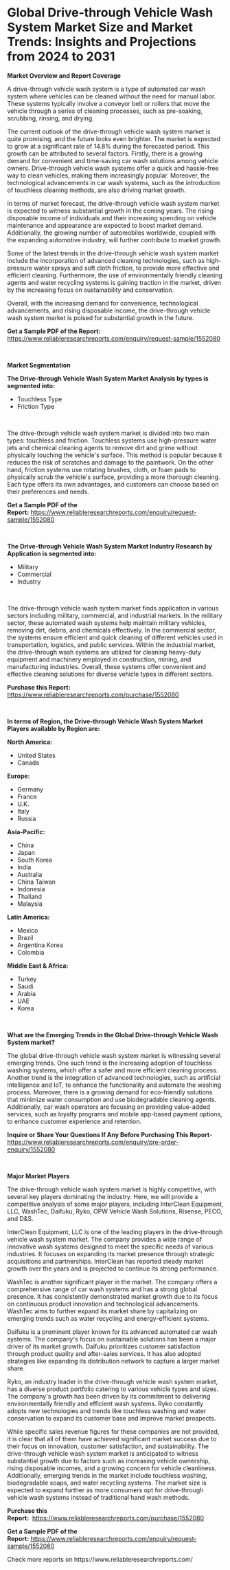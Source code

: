 <p><h1>Global Drive-through Vehicle Wash System Market Size and Market Trends: Insights and Projections from 2024 to 2031</h1></p><p><strong>Market Overview and Report Coverage</strong></p>
<p><p>A drive-through vehicle wash system is a type of automated car wash system where vehicles can be cleaned without the need for manual labor. These systems typically involve a conveyor belt or rollers that move the vehicle through a series of cleaning processes, such as pre-soaking, scrubbing, rinsing, and drying.</p><p>The current outlook of the drive-through vehicle wash system market is quite promising, and the future looks even brighter. The market is expected to grow at a significant rate of 14.8% during the forecasted period. This growth can be attributed to several factors. Firstly, there is a growing demand for convenient and time-saving car wash solutions among vehicle owners. Drive-through vehicle wash systems offer a quick and hassle-free way to clean vehicles, making them increasingly popular. Moreover, the technological advancements in car wash systems, such as the introduction of touchless cleaning methods, are also driving market growth.</p><p>In terms of market forecast, the drive-through vehicle wash system market is expected to witness substantial growth in the coming years. The rising disposable income of individuals and their increasing spending on vehicle maintenance and appearance are expected to boost market demand. Additionally, the growing number of automobiles worldwide, coupled with the expanding automotive industry, will further contribute to market growth.</p><p>Some of the latest trends in the drive-through vehicle wash system market include the incorporation of advanced cleaning technologies, such as high-pressure water sprays and soft cloth friction, to provide more effective and efficient cleaning. Furthermore, the use of environmentally friendly cleaning agents and water recycling systems is gaining traction in the market, driven by the increasing focus on sustainability and conservation.</p><p>Overall, with the increasing demand for convenience, technological advancements, and rising disposable income, the drive-through vehicle wash system market is poised for substantial growth in the future.</p></p>
<p><strong>Get a Sample PDF of the Report:</strong> <a href="https://www.reliableresearchreports.com/enquiry/request-sample/1552080">https://www.reliableresearchreports.com/enquiry/request-sample/1552080</a></p>
<p>&nbsp;</p>
<p><strong>Market Segmentation</strong></p>
<p><strong>The Drive-through Vehicle Wash System Market Analysis by types is segmented into:</strong></p>
<p><ul><li>Touchless Type</li><li>Friction Type</li></ul></p>
<p>&nbsp;</p>
<p><p>The drive-through vehicle wash system market is divided into two main types: touchless and friction. Touchless systems use high-pressure water jets and chemical cleaning agents to remove dirt and grime without physically touching the vehicle's surface. This method is popular because it reduces the risk of scratches and damage to the paintwork. On the other hand, friction systems use rotating brushes, cloth, or foam pads to physically scrub the vehicle's surface, providing a more thorough cleaning. Each type offers its own advantages, and customers can choose based on their preferences and needs.</p></p>
<p><strong>Get a Sample PDF of the Report:</strong>&nbsp;<a href="https://www.reliableresearchreports.com/enquiry/request-sample/1552080">https://www.reliableresearchreports.com/enquiry/request-sample/1552080</a></p>
<p>&nbsp;</p>
<p><strong>The Drive-through Vehicle Wash System Market Industry Research by Application is segmented into:</strong></p>
<p><ul><li>Military</li><li>Commercial</li><li>Industry</li></ul></p>
<p>&nbsp;</p>
<p><p>The drive-through vehicle wash system market finds application in various sectors including military, commercial, and industrial markets. In the military sector, these automated wash systems help maintain military vehicles, removing dirt, debris, and chemicals effectively. In the commercial sector, the systems ensure efficient and quick cleaning of different vehicles used in transportation, logistics, and public services. Within the industrial market, the drive-through wash systems are utilized for cleaning heavy-duty equipment and machinery employed in construction, mining, and manufacturing industries. Overall, these systems offer convenient and effective cleaning solutions for diverse vehicle types in different sectors.</p></p>
<p><strong>Purchase this Report:</strong>&nbsp; <a href="https://www.reliableresearchreports.com/purchase/1552080">https://www.reliableresearchreports.com/purchase/1552080</a></p>
<p>&nbsp;</p>
<p><strong>In terms of Region, the Drive-through Vehicle Wash System Market Players available by Region are:</strong></p>
<p>
    <p> <strong> North America: </strong>
        <ul>
            <li>United States</li>
            <li>Canada</li>
        </ul>
        </p> 
    <p> <strong> Europe: </strong>
        <ul>
            <li>Germany</li>
            <li>France</li>
            <li>U.K.</li>
            <li>Italy</li>
            <li>Russia</li>
        </ul>
        </p> 
    <p> <strong> Asia-Pacific: </strong>
        <ul>
            <li>China</li>
            <li>Japan</li>
            <li>South Korea</li>
            <li>India</li>
            <li>Australia</li>
            <li>China Taiwan</li>
            <li>Indonesia</li>
            <li>Thailand</li>
            <li>Malaysia</li>
        </ul>
        </p> 
    <p> <strong> Latin America: </strong>
        <ul>
            <li>Mexico</li>
            <li>Brazil</li>
            <li>Argentina Korea</li>
            <li>Colombia</li>
        </ul>
        </p> 
    <p> <strong> Middle East & Africa: </strong>
        <ul>
            <li>Turkey</li>
            <li>Saudi</li>
            <li>Arabia</li>
            <li>UAE</li>
            <li>Korea</li>
        </ul>
    </p>
    </p>
<p>&nbsp;</p>
<p><strong>What are the Emerging Trends in the Global Drive-through Vehicle Wash System market?</strong></p>
<p><p>The global drive-through vehicle wash system market is witnessing several emerging trends. One such trend is the increasing adoption of touchless washing systems, which offer a safer and more efficient cleaning process. Another trend is the integration of advanced technologies, such as artificial intelligence and IoT, to enhance the functionality and automate the washing process. Moreover, there is a growing demand for eco-friendly solutions that minimize water consumption and use biodegradable cleaning agents. Additionally, car wash operators are focusing on providing value-added services, such as loyalty programs and mobile app-based payment options, to enhance customer experience and retention.</p></p>
<p><strong>Inquire or Share Your Questions If Any Before Purchasing This Report</strong>- <a href="https://www.reliableresearchreports.com/enquiry/pre-order-enquiry/1552080">https://www.reliableresearchreports.com/enquiry/pre-order-enquiry/1552080</a></p>
<p>&nbsp;</p>
<p><strong>Major Market Players</strong></p>
<p><p>The drive-through vehicle wash system market is highly competitive, with several key players dominating the industry. Here, we will provide a competitive analysis of some major players, including InterClean Equipment, LLC, WashTec, Daifuku, Ryko, OPW Vehicle Wash Solutions, Risense, PECO, and D&S.</p><p>InterClean Equipment, LLC is one of the leading players in the drive-through vehicle wash system market. The company provides a wide range of innovative wash systems designed to meet the specific needs of various industries. It focuses on expanding its market presence through strategic acquisitions and partnerships. InterClean has reported steady market growth over the years and is projected to continue its strong performance.</p><p>WashTec is another significant player in the market. The company offers a comprehensive range of car wash systems and has a strong global presence. It has consistently demonstrated market growth due to its focus on continuous product innovation and technological advancements. WashTec aims to further expand its market share by capitalizing on emerging trends such as water recycling and energy-efficient systems.</p><p>Daifuku is a prominent player known for its advanced automated car wash systems. The company's focus on sustainable solutions has been a major driver of its market growth. Daifuku prioritizes customer satisfaction through product quality and after-sales services. It has also adopted strategies like expanding its distribution network to capture a larger market share.</p><p>Ryko, an industry leader in the drive-through vehicle wash system market, has a diverse product portfolio catering to various vehicle types and sizes. The company's growth has been driven by its commitment to delivering environmentally friendly and efficient wash systems. Ryko constantly adopts new technologies and trends like touchless washing and water conservation to expand its customer base and improve market prospects.</p><p>While specific sales revenue figures for these companies are not provided, it is clear that all of them have achieved significant market success due to their focus on innovation, customer satisfaction, and sustainability. The drive-through vehicle wash system market is anticipated to witness substantial growth due to factors such as increasing vehicle ownership, rising disposable incomes, and a growing concern for vehicle cleanliness. Additionally, emerging trends in the market include touchless washing, biodegradable soaps, and water recycling systems. The market size is expected to expand further as more consumers opt for drive-through vehicle wash systems instead of traditional hand wash methods.</p></p>
<p><strong>Purchase this Report:</strong>&nbsp;&nbsp;<a href="https://www.reliableresearchreports.com/purchase/1552080">https://www.reliableresearchreports.com/purchase/1552080</a></p>
<p></p>
<p><strong>Get a Sample PDF of the Report:</strong>&nbsp;<a href="https://www.reliableresearchreports.com/enquiry/request-sample/1552080">https://www.reliableresearchreports.com/enquiry/request-sample/1552080</a></p>
<p>Check more reports on https://www.reliableresearchreports.com/</p>